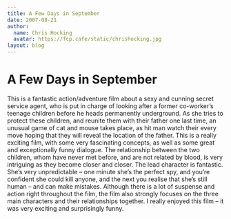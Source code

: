 ```yaml
---
title: A Few Days in September
date: 2007-08-21
author:
  name: Chris Hocking
  avatar: https://fcp.cafe/static/chrishocking.jpg
layout: blog
---
```

# A Few Days in September

This is a fantastic action/adventure film about a sexy and cunning secret service agent, who is put in charge of looking after a former co-worker’s teenage children before he heads permanently underground. As she tries to protect these children, and reunite them with their father one last time, an unusual game of cat and mouse takes place, as hit man watch their every move hoping that they will reveal the location of the father. This is a really exciting film, with some very fascinating concepts, as well as some great and exceptionally funny dialogue. The relationship between the two children, whom have never met before, and are not related by blood, is very intriguing as they become closer and closer. The lead character is fantastic. She’s very unpredictable – one minute she’s the perfect spy, and you’re confident she could kill anyone, and the next you realise that she’s still human – and can make mistakes. Although there is a lot of suspense and action right throughout the film, the film also strongly focuses on the three main characters and their relationships together. I really enjoyed this film – it was very exciting and surprisingly funny.